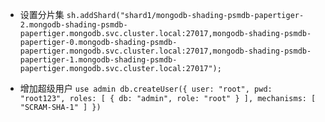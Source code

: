 * 设置分片集
`sh.addShard("shard1/mongodb-shading-psmdb-papertiger-2.mongodb-shading-psmdb-papertiger.mongodb.svc.cluster.local:27017,mongodb-shading-psmdb-papertiger-0.mongodb-shading-psmdb-papertiger.mongodb.svc.cluster.local:27017,mongodb-shading-psmdb-papertiger-1.mongodb-shading-psmdb-papertiger.mongodb.svc.cluster.local:27017");`


* 增加超级用户
`use admin
db.createUser({
     user: "root",
     pwd: "root123",
     roles: [
      { db: "admin", role: "root" }
    ],
 mechanisms: [
       "SCRAM-SHA-1"
    ]
})
`
